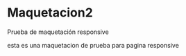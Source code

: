 # Maquetacion2
Prueba de maquetación responsive

esta es una maquetacion de prueba para pagina responsive
